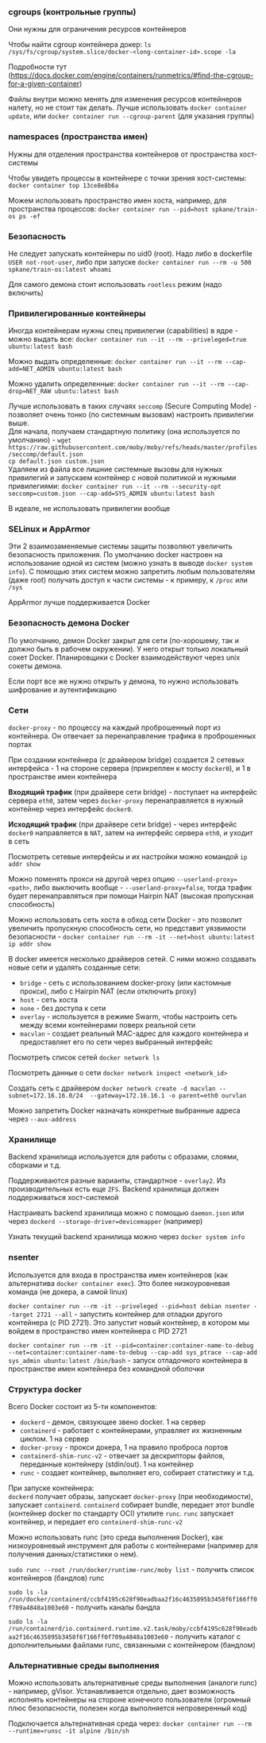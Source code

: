 ### cgroups (контрольные группы)
Они нужны для ограничения ресурсов контейнеров

Чтобы найти cgroup контейнера докер:
`ls /sys/fs/cgroup/system.slice/docker-<long-container-id>.scope -la`

Подробности тут (https://docs.docker.com/engine/containers/runmetrics/#find-the-cgroup-for-a-given-container)

Файлы внутри можно менять для изменения ресурсов контейнеров налету, но не стоит так делать. 
Лучше использовать `docker container update`, или `docker container run --cgroup-parent` (для указания группы)

### namespaces (пространства имен)
Нужны для отделения пространства контейнеров от пространства хост-системы

Чтобы увидеть процессы в контейнере с точки зрения хост-системы: `docker container top 13ce8e8b6a`

Можем использовать пространство имен хоста, например, для пространства процессов: 
`docker container run --pid=host spkane/train-os ps -ef`

### Безопасность
Не следует запускать контейнеры по uid0 (root). Надо либо в dockerfile `USER not-root-user`, либо при запуске 
`docker container run --rm -u 500 spkane/train-os:latest whoami`

Для самого демона стоит использовать `rootless` режим (надо включить)

### Привилегированные контейнеры
Иногда контейнерам нужны спец привилегии (capabilities) в ядре - можно выдать все: 
`docker container run --it --rm --priveleged=true ubuntu:latest bash`

Можно выдать определенные: `docker container run --it --rm --cap-add=NET_ADMIN ubuntu:latest bash`

Можно удалить определенные: `docker container run --it --rm --cap-drop=NET_RAW ubuntu:latest bash`

Лучше использовать в таких случаях `seccomp` (Secure Computing Mode) - позволяет очень тонко (по системным вызовам) 
настроить привилегии выше. \
Для начала, получаем стандартную политику (она используется по умолчанию) - 
`wget https://raw.githubusercontent.com/moby/moby/refs/heads/master/profiles/seccomp/default.json` \
`cp default.json custom.json`\
Удаляем из файла все лишние системные вызовы для нужных привилегий и запускаем контейнер с новой политикой и нужными 
привилегиями: 
`docker container run --it --rm --security-opt seccomp=custom.json --cap-add=SYS_ADMIN ubuntu:latest bash`

В идеале, не использовать привилегии вообще

### SELinux и AppArmor
Эти 2 взаимозаменяемые системы защиты позволяют увеличить безопасность приложения. По умолчанию docker настроен
на использование одной из систем (можно узнать в выводе `docker system info`). С помощью этих систем можно
запретить любым пользователям (даже root) получать доступ к части системы - к примеру, к `/proc` или `/sys`

AppArmor лучше поддерживается Docker

### Безопасность демона Docker
По умолчанию, демон Docker закрыт для сети (по-хорошему, так и должно быть в рабочем окружении). У него открыт только
локальный сокет Docker. Планировщики с Docker взаимодействуют через unix сокеты демона.

Если порт все же нужно открыть у демона, то нужно использовать шифрование и аутентификацию

### Сети
`docker-proxy` - по процессу на каждый проброшенный порт из контейнера. Он отвечает за перенаправление трафика в
проброшенных портах

При создании контейнера (с драйвером bridge) создается 2 сетевых интерфейса - 1 на стороне сервера (прикреплен к 
мосту `docker0`), и 1 в пространстве имен контейнера

**Входящий трафик** (при драйвере сети bridge) - поступает на интерфейс сервера `eth0`, затем через `docker-proxy`
перенаправляется в нужный контейнер через интерфейс `docker0`.

**Исходящий трафик** (при драйвере сети bridge) - через интерфейс `docker0` направляется в `NAT`, затем на интерфейс
сервера `eth0`, и уходит в сеть

Посмотреть сетевые интерфейсы и их настройки можно командой `ip addr show`

Можно поменять прокси на другой через опцию `--userland-proxy=<path>`, либо выключить вообще - `--userland-proxy=false`,
тогда трафик будет перенаправляться при помощи Hairpin NAT (высокая пропускная способность)

Можно использовать сеть хоста в обход сети Docker - это позволит увеличить пропускную способность сети, но
представит уязвимости безопасности - `docker container run --rm -it --net=host ubuntu:latest ip addr show`

В docker имеется несколько драйверов сетей. С ними можно создавать новые сети и удалять созданные сети:

- `bridge` - сеть с использованием docker-proxy (или кастомные прокси), либо с Hairpin NAT (если отключить proxy)
- `host` - сеть хоста
- `none` - без доступа к сети
- `overlay` - используется в режиме Swarm, чтобы настроить сеть между всеми контейнерами поверх реальной сети
- `macvlan` - создает реальный MAC-адрес для каждого контейнера и предоставляет его по сети через выбранный интерфейс

Посмотреть список сетей `docker network ls`

Посмотреть данные о сети `docker network inspect <network_id>`

Создать сеть с драйвером `docker network create -d macvlan --subnet=172.16.16.0/24 
--gateway=172.16.16.1 -o parent=eth0 ourvlan`

Можно запретить Docker назначать конкретные выбранные адреса через `--aux-address`

### Хранилище
Backend хранилища используется для работы с образами, слоями, сборками и т.д.

Поддерживаются разные варианты, стандартное - `overlay2`. Из производительных есть еще `ZFS`. Backend хранилища
должен поддерживаться хост-системой

Настраивать backend хранилища можно с помощью `daemon.json` или через `dockerd --storage-driver=devicemapper` (например)

Узнать текущий backend хранилища можно через `docker system info`

### nsenter
Используется для входа в пространства имен контейнеров (как альтернатива `docker container exec`). Это более
низкоуровневая команда (не докера, а самой linux)

`docker container run --rm -it --priveleged --pid=host debian nsenter --target 2721 --all` - запустить 
контейнер для отладки другого контейнера (с PID 2721). Это запустит новый контейнер, в котором мы 
войдем в пространство имен контейнера с PID 2721

`docker container run --rm -it --pid=container:container-name-to-debug 
--net=container:container-name-to-debug --cap-add sys_ptrace --cap-add sys_admin ubuntu:latest /bin/bash` - запуск
отладочного контейнера в пространстве имен контейнера без командной оболочки

### Структура docker
Всего Docker состоит из 5-ти компонентов:
- `dockerd` - демон, связующее звено docker. 1 на сервер
- `containerd` - работает с контейнерами, управляет их жизненным циклом. 1 на сервер
- `docker-proxy` - прокси докера, 1 на правило проброса портов
- `containerd-shim-runc-v2` - отвечает за дескрипторы файлов, переданные контейнеру (stdin/out). 1 на контейнер
- `runc` - создает контейнер, выполняет его, собирает статистику и т.д.

При запуске контейнера:\
`dockerd` получает образы, запускает `docker-proxy` (при необходимости), запускает `containerd`. `containerd` собирает 
bundle, передает этот bundle (контейнер docker по стандарту OCI) утилите `runc`. `runc` запускает контейнер, и передает 
его `conteinerd-shim-runc-v2`

Можно использовать runc (это среда выполнения Docker), как низкоуровневый инструмент для работы с контейнерами (например
для получения данных/статистики о нем).

`sudo runc --root /run/docker/runtime-runc/moby list` - получить список контейнеров (бандлов) runc

`sudo ls -la /run/docker/containerd/ccbf4195c628f90eadbaa2f16c4635895b3458f6f166ff0f709a4848a1003e60` - получить каналы 
бандла

`sudo ls -la 
/run/containerd/io.containerd.runtime.v2.task/moby/ccbf4195c628f90eadbaa2f16c4635895b3458f6f166ff0f709a4848a1003e60` -
получить каталог с дополнительными файлами runc, связанными с контейнером (бандлом)

### Альтернативные среды выполнения
Можно использовать альтернативные среды выполнения (аналоги runc) - например, gVisor. Устанавливается отдельно, дает
возможность исполнять контейнеры на стороне конечного пользователя (огромный плюс безопасности, полезен когда 
выполняется непроверенный код)

Подключается альтернативная среда через: `docker container run --rm --runtime=runsc -it alpine /bin/sh`
